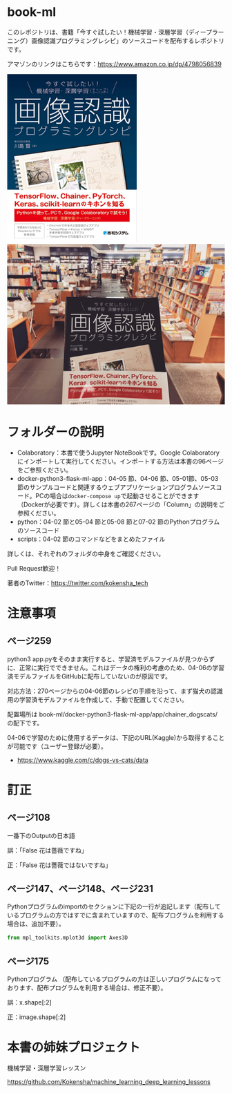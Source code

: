 # book-ml

このレポジトリは、書籍「今すぐ試したい！機械学習・深層学習（ディープラーニング）画像認識プログラミングレシピ」のソースコードを配布するレポジトリです。

アマゾンのリンクはこちらです：https://www.amazon.co.jp/dp/4798056839

<img src="book-ml.jpg" alt="book-ml" width="300">

<img src="book-ml_01.jpg" alt="book-ml" width="800">


# フォルダーの説明

* Colaboratory：本書で使うJupyter NoteBookです。Google Colaboratoryにインポートして実行してください。インポートする方法は本書の96ページをご参照ください。
* docker-python3-flask-ml-app：04-05 節、04-06 節、05-01節、05-03 節のサンプルコードと関連するウェブアプリケーションプログラムソースコード。PCの場合は```docker-compose up```で起動させることができます（Dockerが必要です）。詳しくは本書の267ページの「Column」の説明をご参照ください。
* python：04-02 節と05-04 節と05-08 節と07-02 節のPythonプログラムのソースコード
* scripts：04-02 節のコマンドなどをまとめたファイル

詳しくは、それぞれのフォルダの中身をご確認ください。

Pull Request歓迎！

著者のTwitter：https://twitter.com/kokensha_tech


# 注意事項

## ページ259

python3 app.pyをそのまま実行すると、学習済モデルファイルが見つからずに、正常に実行でできません。これはデータの権利の考慮のため、04-06の学習済モデルファイルをGitHubに配布していないのが原因です。

対応方法：270ページからの04-06節のレシピの手順を沿って、まず猫犬の認識用の学習済モデルファイルを作成して、手動で配置してください。

配置場所は book-ml/docker-python3-flask-ml-app/app/chainer_dogscats/ の配下です。

04-06で学習のために使用するデータは、下記のURL(Kaggle)から取得することが可能です（ユーザー登録が必要）。

* https://www.kaggle.com/c/dogs-vs-cats/data


# 訂正

## ページ108

一番下のOutputの日本語

誤：「False 花は薔薇ですね」

正：「False 花は薔薇ではないですね」

## ページ147、ページ148、ページ231

Pythonプログラムのimportのセクションに下記の一行が追記します（配布しているプログラムの方ではすでに含まれていますので、配布プログラムを利用する場合は、追加不要）。

```Python
from mpl_toolkits.mplot3d import Axes3D
```

## ページ175

Pythonプログラム （配布しているプログラムの方は正しいプログラムになっております、配布プログラムを利用する場合は、修正不要）。

誤：x.shape[:2]

正：image.shape[:2]


# 本書の姉妹プロジェクト

機械学習・深層学習レッスン

https://github.com/Kokensha/machine_learning_deep_learning_lessons
